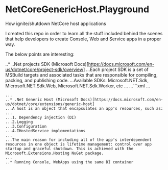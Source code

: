 # NetCoreGenericHost.Playground
How ignite/shutdown NetCore host applications

I created this repo in order to learn all the stuff included behind the scenes that help developers to create Console, Web and Service apps in a proper way.

The below points are interesting:

..* ..Net projects SDK (Microsoft Docs)[https://docs.microsoft.com/en-us/dotnet/core/project-sdk/overview]
...Each project SDK is a set of MSBuild targets and associated tasks that are responsible for compiling, packing, and publishing code.
...Available SDKs: Microsoft.NET.Sdk, Microsoft.NET.Sdk.Web, Microsoft.NET.Sdk.Worker, etc
...
...```xml
<Project Sdk="Microsoft.NET.Sdk">
  ...
</Project>
```
...
..* .Net Generic Host (Microsoft Docs)[https://docs.microsoft.com/en-us/dotnet/core/extensions/generic-host]
...A host is an object that encapsulates an app's resources, such as:
...
...1. Dependency injection (DI)
...2.Logging
...3.Configuration
...4.IHostedService implementations
...
...The main reason for including all of the app's interdependent resources in one object is lifetime management: control over app startup and graceful shutdown. This is achieved with the Microsoft.Extensions.Hosting NuGet package.
...
..* Running Console, WebApps using the same DI container

